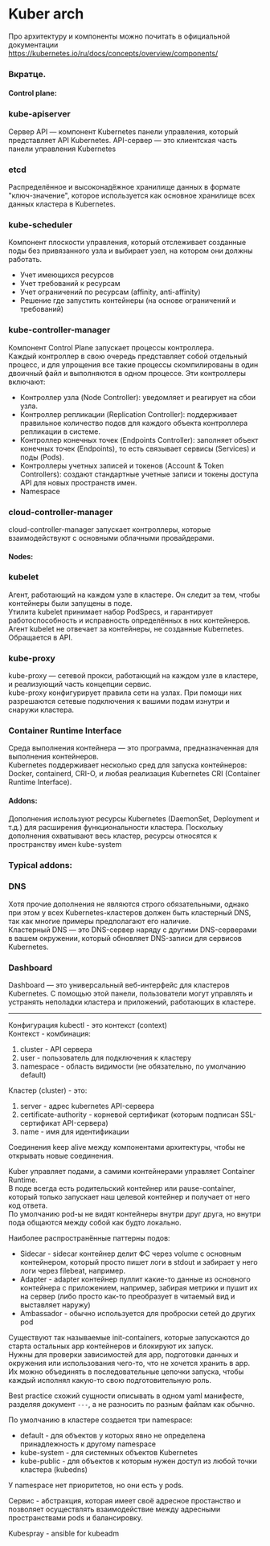 # Kuber arch
Про архитектуру и компоненты можно почитать в официальной документации https://kubernetes.io/ru/docs/concepts/overview/components/
### Вкратце.

#### Control plane:
### kube-apiserver
Сервер API — компонент Kubernetes панели управления, который представляет API Kubernetes. API-сервер — это клиентская часть панели управления Kubernetes

### etcd
Распределённое и высоконадёжное хранилище данных в формате "ключ-значение", которое используется как основное хранилище всех данных кластера в Kubernetes.

### kube-scheduler
Компонент плоскости управления, который отслеживает созданные поды без привязанного узла и выбирает узел, на котором они должны работать.

* Учет имеющихся ресурсов
* Учет требований к ресурсам
* Учет ограничений по ресурсам (affinity, anti-affinity)
* Решение где запустить контейнеры (на основе ограничений и требований)


### kube-controller-manager
Компонент Control Plane запускает процессы контроллера.  
Каждый контроллер в свою очередь представляет собой отдельный процесс, и для упрощения все такие процессы скомпилированы в один двоичный файл и выполняются в одном процессе.
Эти контроллеры включают:
* Контроллер узла (Node Controller): уведомляет и реагирует на сбои узла.
* Контроллер репликации (Replication Controller): поддерживает правильное количество подов для каждого объекта контроллера репликации в системе.
* Контроллер конечных точек (Endpoints Controller): заполняет объект конечных точек (Endpoints), то есть связывает сервисы (Services) и поды (Pods).
* Контроллеры учетных записей и токенов (Account & Token Controllers): создают стандартные учетные записи и токены доступа API для новых пространств имен.
* Namespace

### cloud-controller-manager
cloud-controller-manager запускает контроллеры, которые взаимодействуют с основными облачными провайдерами.

#### Nodes:
### kubelet
Агент, работающий на каждом узле в кластере. Он следит за тем, чтобы контейнеры были запущены в поде.  
Утилита kubelet принимает набор PodSpecs, и гарантирует работоспособность и исправность определённых в них контейнеров. Агент kubelet не отвечает за контейнеры, не созданные Kubernetes. Обращается в API.

### kube-proxy 
kube-proxy — сетевой прокси, работающий на каждом узле в кластере, и реализующий часть концепции сервис.  
kube-proxy конфигурирует правила сети на узлах. При помощи них разрешаются сетевые подключения к вашими подам изнутри и снаружи кластера.

### Container Runtime Interface
Среда выполнения контейнера — это программа, предназначенная для выполнения контейнеров.  
Kubernetes поддерживает несколько сред для запуска контейнеров: Docker, containerd, CRI-O, и любая реализация Kubernetes CRI (Container Runtime Interface).

#### Addons:
Дополнения используют ресурсы Kubernetes (DaemonSet, Deployment и т.д.) для расширения функциональности кластера. Поскольку дополнения охватывают весь кластер, ресурсы относятся к пространству имен kube-system

### Typical addons:

### DNS
Хотя прочие дополнения не являются строго обязательными, однако при этом у всех Kubernetes-кластеров должен быть кластерный DNS, так как многие примеры предполагают его наличие.  
Кластерный DNS — это DNS-сервер наряду с другими DNS-серверами в вашем окружении, который обновляет DNS-записи для сервисов Kubernetes.

### Dashboard
Dashboard — это универсальный веб-интерфейс для кластеров Kubernetes. С помощью этой панели, пользователи могут управлять и устранять неполадки кластера и приложений, работающих в кластере.

---

Конфигурация kubectl - это контекст (context)  
Контекст - комбинация:
1. cluster - API сервера
1. user - пользователь для подключения к кластеру
1. namespace - область видимости (не обязательно, по умолчанию
default)

Кластер (cluster) - это:
1. server - адрес kubernetes API-сервера
1. certificate-authority - корневой сертификат (которым подписан SSL-сертификат API-сервера)
1. name - имя для идентификации

Соединения keep alive между компонентами архитектуры, чтобы не открывать новые соединения.

Kuber управляет подами, а самими контейнерами управляет Container Runtime.  
В поде всегда есть родительский контейнер или pause-container, который только запускает наш целевой контейнер и получает от него код ответа.  
По умолчанию pod-ы не видят контейнеры внутри друг друга, но внутри пода общаются между собой как будто локально.  

Наиболее распространённые паттерны подов:  
* Sidecar - sidecar контейнер делит ФС через volume с основным контейнером, который просто пишет логи в stdout и забирает у него логи через filebeat, например.
* Adapter - adapter контейнер пуллит какие-то данные из основного контейнера с приложением, например, забирая метрики и пушит их на сервер (либо просто как-то преобразует в читаемый вид и выставляет наружу)
* Ambassador - обычно используется для проброски сетей до других pod

Существуют так называемые init-containers, которые запускаются до старта остальных app контейнеров и блокируют их запуск.  
Нужны для проверки зависимостей для app, подготовки данных и окружения или использования чего-то, что не хочется хранить в app.  
Их можно объединять в последовательные цепочки запуска, чтобы каждый исполнял какую-то свою подготовительную роль.  

Best practice схожий сущности описывать в одном yaml манифесте, разделяя документ `---`, а не разносить по разным файлам как обычно.  

По умолчанию в кластере создается три namespace:  
* default - для объектов у которых явно не определена принадлежность к другому namespace
* kube-system - для системных объектов Kubernetes
* kube-public - для объектов к которым нужен доступ из любой точки кластера (kubedns)

У namespace нет приоритетов, но они есть у pods.

Сервис - абстракция, которая имеет своё адресное простанство и позволяет осуществлять взаимодействие между адресными пространствами pods и балансировку.

Kubespray - ansible for kubeadm
